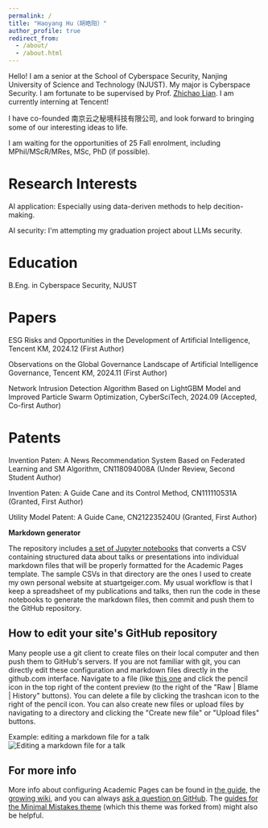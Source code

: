 ```yaml
---
permalink: /
title: "Haoyang Hu（胡皓阳）"
author_profile: true
redirect_from: 
  - /about/
  - /about.html
---
```


Hello! I am a senior at the School of Cyberspace Security, Nanjing University of Science and Technology (NJUST). My major is Cyberspace Security. I am fortunate to be supervised by Prof. [Zhichao Lian](https://gsmis.njust.edu.cn/open/TutorInfo.aspx?dsbh=6CZPjzcQhmzsS-IjPww!Hw==&yxsh=4iVdgPyuKTE=&zydm=QP9JvMVDx3k=). I am currently interning at Tencent!

I have co-founded 南京云之秘境科技有限公司, and look forward to bringing some of our interesting ideas to life.

I am waiting for the opportunities of 25 Fall enrolment, including MPhil/MScR/MRes, MSc, PhD (if possible).

Research Interests
======
AI application: Especially using data-deriven methods to help decition-making.

AI security: I'm attempting my graduation project about LLMs security.

Education
======
B.Eng. in Cyberspace Security, NJUST

Papers
======
ESG Risks and Opportunities in the Development of Artificial Intelligence, Tencent KM, 2024.12 (First Author)

Observations on the Global Governance Landscape of Artificial Intelligence Governance, Tencent KM, 2024.11 (First Author)

Network Intrusion Detection Algorithm Based on LightGBM Model and Improved Particle Swarm Optimization, CyberSciTech, 2024.09 (Accepted, Co-first Author)

Patents
======
Invention Paten: A News Recommendation System Based on Federated Learning and SM Algorithm, CN118094008A (Under Review, Second Student Author)

Invention Paten: A Guide Cane and its Control Method, CN111110531A (Granted, First Author)

Utility Model Patent: A Guide Cane, CN212235240U (Granted, First Author)

**Markdown generator**

The repository includes [a set of Jupyter notebooks](https://github.com/academicpages/academicpages.github.io/tree/master/markdown_generator
) that converts a CSV containing structured data about talks or presentations into individual markdown files that will be properly formatted for the Academic Pages template. The sample CSVs in that directory are the ones I used to create my own personal website at stuartgeiger.com. My usual workflow is that I keep a spreadsheet of my publications and talks, then run the code in these notebooks to generate the markdown files, then commit and push them to the GitHub repository.

How to edit your site's GitHub repository
------
Many people use a git client to create files on their local computer and then push them to GitHub's servers. If you are not familiar with git, you can directly edit these configuration and markdown files directly in the github.com interface. Navigate to a file (like [this one](https://github.com/academicpages/academicpages.github.io/blob/master/_talks/2012-03-01-talk-1.md) and click the pencil icon in the top right of the content preview (to the right of the "Raw | Blame | History" buttons). You can delete a file by clicking the trashcan icon to the right of the pencil icon. You can also create new files or upload files by navigating to a directory and clicking the "Create new file" or "Upload files" buttons. 

Example: editing a markdown file for a talk
![Editing a markdown file for a talk](/images/editing-talk.png)

For more info
------
More info about configuring Academic Pages can be found in [the guide](https://academicpages.github.io/markdown/), the [growing wiki](https://github.com/academicpages/academicpages.github.io/wiki), and you can always [ask a question on GitHub](https://github.com/academicpages/academicpages.github.io/discussions). The [guides for the Minimal Mistakes theme](https://mmistakes.github.io/minimal-mistakes/docs/configuration/) (which this theme was forked from) might also be helpful.
